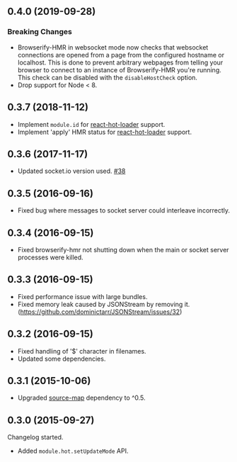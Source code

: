 ## 0.4.0 (2019-09-28)

### Breaking Changes
* Browserify-HMR in websocket mode now checks that websocket connections are opened from a page from the configured hostname or localhost. This is done to prevent arbitrary webpages from telling your browser to connect to an instance of Browserify-HMR you're running. This check can be disabled with the `disableHostCheck` option.
* Drop support for Node < 8.

## 0.3.7 (2018-11-12)

* Implement `module.id` for [react-hot-loader](https://github.com/gaearon/react-hot-loader) support.
* Implement 'apply' HMR status for [react-hot-loader](https://github.com/gaearon/react-hot-loader) support.

## 0.3.6 (2017-11-17)

* Updated socket.io version used. [#38](https://github.com/Macil/browserify-hmr/pull/38)

## 0.3.5 (2016-09-16)

* Fixed bug where messages to socket server could interleave incorrectly.

## 0.3.4 (2016-09-15)

* Fixed browserify-hmr not shutting down when the main or socket server processes were killed.

## 0.3.3 (2016-09-15)

* Fixed performance issue with large bundles.
* Fixed memory leak caused by JSONStream by removing it. (https://github.com/dominictarr/JSONStream/issues/32)

## 0.3.2 (2016-09-15)

* Fixed handling of '$' character in filenames.
* Updated some dependencies.

## 0.3.1 (2015-10-06)

* Upgraded [source-map](https://github.com/mozilla/source-map) dependency to ^0.5.

## 0.3.0 (2015-09-27)

Changelog started.
* Added `module.hot.setUpdateMode` API.
